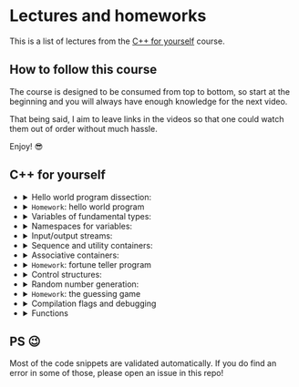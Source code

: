 # Lectures and homeworks


This is a list of lectures from the [C++ for yourself](https://youtube.com/playlist?list=PLwhKb0RIaIS1sJkejUmWj-0lk7v_xgCuT) course.

## How to follow this course
The course is designed to be consumed from top to bottom, so start at the beginning and you will always have enough knowledge for the next video.

That being said, I aim to leave links in the videos so that one could watch them out of order without much hassle. 

Enjoy! 😎

## C++ for yourself

- <details>
  <summary>
  Hello world program dissection: 
  </summary>

  [`[video]`](https://youtu.be/t2h1geGSww4)
  [`[slides]`](lectures/hello_world_dissection.md)

  - First keywords
  - What brackets mean
  - What do different signs mean
  - Intro to "scopes"
  - Intro to functions
  - Intro to includes
  </details>
- <details>
  <summary><code>Homework</code>: hello world program</summary>

  [`[homework]`](homeworks/homework_1/homework.md)

  - Write a simple program that prints `Hello World!`
  - Learn to compile and run simple programs
  </details>
- <details>
  <summary>
  Variables of fundamental types: 
  </summary>

  [`[video]`](https://youtu.be/0z0gvv_Tb_U)
  [`[slides]`](lectures/cpp_basic_types_and_variables.md)

  - How to create variables of fundamental types
  - Naming variables
  - Using `const`, `constexpr` with variables
  - References to variables
  </details>
- <details>
  <summary>
  Namespaces for variables: 
  </summary>

  [`[video]`](https://youtu.be/cP2IDg4_BRk)
  [`[slides]`](lectures/namespaces_using.md)

  - Namespaces with variables
  - The word `using` with variables
  </details>
- <details>
  <summary>
  Input/output streams: 
  </summary>

  [`[video]`](https://youtu.be/hy3eOpZmxbY)
  [`[slides]`](lectures/io_streams.md)

  - `std::cout`, `std::cerr`, `std::cin`
  </details>
- <details>
  <summary>
  Sequence and utility containers: 
  </summary>

  [`[video]`](https://youtu.be/dwkSVkGsvFk)
  [`[slides]`](lectures/more_useful_types.md)

  - Sequence containers: `std::array`, `std::vector`, their usage and some caveats
  - Pair container: `std::pair`
  - Strings from STL: `std::string`
  - Conversion to/from strings: `to_string`, `stoi`, `stod`, `stof`, etc.
  - Aggregate initialization
  </details>
- <details>
  <summary>
  Associative containers: 
  </summary>

  [`[video]`](https://youtu.be/TCu76SYmVCg)
  [`[slides]`](lectures/associative_containers.md)

  - `std::map` and `std::unordered_map`
  - Touch up on `std::set` and `std::unordered_set`
  </details>
- <details>
  <summary><code>Homework</code>: fortune teller program</summary>

  [`[homework]`](homeworks/homework_2/homework.md)

  - Write a program that tells your C++ fortune
  - It reads and writes data from and to terminal
  - Stores and accesses these data in containers
  </details>
- <details>
  <summary>
  Control structures: 
  </summary>

  [`[video]`](https://youtu.be/jzgTxosgGIA)
  [`[slides]`](lectures/control_structures.md)

  - `if`, `switch` and ternary operator
  - `for`, `while` and `do ... while`
  </details>
- <details>
  <summary>
  Random number generation: 
  </summary>

  [`[video]`](https://youtu.be/IUoqMTGGo6k)
  [`[slides]`](lectures/random_numbers.md)

  - What are random numbers
  - How to generate them in modern C++
  - Why not to use `rand()`
  </details>
- <details>
  <summary><code>Homework</code>: the guessing game</summary>
  
  [`[video]`](https://youtu.be/TYs_xwihCNc)
  [`[homework]`](homeworks/homework_3/homework.md)

  - A program that generates a number
  - The user guesses this number
  - The program tells the user if they are above or below with their guess (or if they've won)
  </details>
- <details>
  <summary>
  Compilation flags and debugging
  </summary>

  [`[video]`](https://youtu.be/NTlcDv7W2-c)
  [`[slides]`](lectures/compilation_debugging.md)

  - Useful compilation flags
  - Debugging a program with:
    - Print statements
    - `lldb` debugger
  </details>
- <details>
  <summary>
  Functions 
  </summary>

  [`[video]`](blah)
  [`[slides]`](lectures/functions.md)

  - What is a function
  - Declaration and definition
  - Passing by reference
  - Overloading
  - Using default arguments
  </details>

## PS :wink:
Most of the code snippets are validated automatically. If you do find an error in some of those, please open an issue in this repo!
